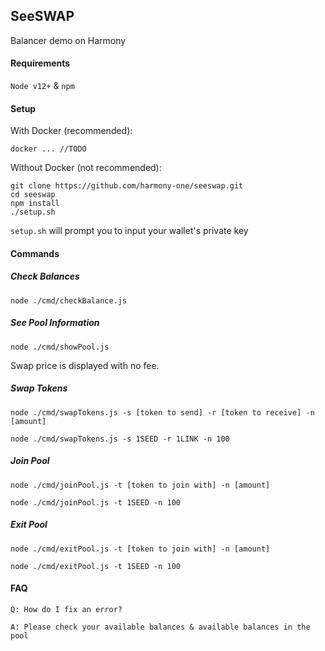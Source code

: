 ## SeeSWAP

Balancer demo on Harmony

#### Requirements
`Node v12+` & `npm`

#### Setup
With Docker (recommended):
```$xslt
docker ... //TODO
```

Without Docker (not recommended):
```$xslt
git clone https://github.com/harmony-one/seeswap.git
cd seeswap
npm install
./setup.sh
```
`setup.sh` will prompt you to input your wallet's private key

#### Commands

##### Check Balances
```$xslt
node ./cmd/checkBalance.js
```

##### See Pool Information
```$xslt
node ./cmd/showPool.js
```
Swap price is displayed with no fee.

##### Swap Tokens
```$xslt
node ./cmd/swapTokens.js -s [token to send] -r [token to receive] -n [amount]

node ./cmd/swapTokens.js -s 1SEED -r 1LINK -n 100
```

##### Join Pool
```$xslt
node ./cmd/joinPool.js -t [token to join with] -n [amount]

node ./cmd/joinPool.js -t 1SEED -n 100
```

##### Exit Pool
```$xslt
node ./cmd/exitPool.js -t [token to join with] -n [amount]

node ./cmd/exitPool.js -t 1SEED -n 100
```

#### FAQ

```$xslt
Q: How do I fix an error?

A: Please check your available balances & available balances in the pool
```